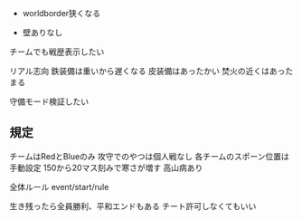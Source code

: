 - worldborder狭くなる

- 壁ありなし

チームでも戦歴表示したい

リアル志向
鉄装備は重いから遅くなる
皮装備はあったかい
焚火の近くはあったまる

守備モード検証したい

## 規定
チームはRedとBlueのみ
攻守でのやつは個人戦なし
各チームのスポーン位置は手動設定
150から20マス刻みで寒さが増す
高山病あり

全体ルール
event/start/rule

生き残ったら全員勝利、平和エンドもある
チート許可しなくてもいい
